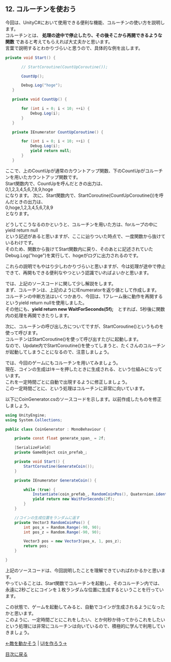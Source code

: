 ## 12. コルーチンを使おう

今回は、UnityC#において使用できる便利な機能、コルーチンの使い方を説明します。  
コルーチンとは、 **処理の途中で停止したり、その後そこから再開できるような関数**
であると考えてもらえれば大丈夫かと思います。  
言葉で説明するとわかりづらいと思うので、具体的な例を出します。  

````cs
private void Start() {

       // StartCoroutine(CountUpCoroutine());

       CountUp();

       Debug.Log("hoge");
   }

   private void CountUp() {

       for (int i = 0; i < 10; ++i) {
           Debug.Log(i);
       }
   }

   private IEnumerator CountUpCoroutine() {

       for (int i = 0; i < 10; ++i) {
           Debug.Log(i);
           yield return null;
       }
   }
````

ここで、上のCountUpが通常のカウントアップ関数、下のCountUpがコルーチンを用いたカウントアップ関数です。  
Start関数内で、CountUpを呼んだときの出力は、  
0,1,2,3,4,5,6,7,8,9,hoge  
になります。
次に、Start関数内で、StartCoroutine(CountUpCoroutine())を呼んだときの出力は、  
0,hoge,1,2,3,4,5,6,7,8,9  
となります。

どうしてこうなるのかというと、コルーチンを用いた方は、forループの中に  
yield return null  
という記述があると思いますが、ここに辿りついた時点で、一度関数から抜けているわけです。  
そのため、関数から抜けてStart関数内に戻り、そのあとに記述されていたDebug.Log("hoge")を実行して、hogeがログに出力されるのです。  

これらの説明でもやはり少しわかりづらいと思いますが、今は処理が途中で停止できて、再開もできる便利なやつという認識でいればよいかと思います。  

では、上記のソースコードに関して少し解説をします。  
まず、コルーチンは、上記のようにIEnumeratorを返り値として作成します。  
コルーチンの中断方法はいくつかあり、今回は、1フレーム後に動作を再開するというyield return nullを使用しました。  
その他にも、**yield return new WaitForSeconds(5f);**　とすれば、5秒後に関数内の処理を再開できたりします。  

次に、コルーチンの呼び出し方についてですが、StartCoroutine()というものを使って呼びます。  
コルーチンはStartCoroutine()を使って呼び出すたびに起動します。  
なので、Update内でStartCoroutine()を使ってしまうと、たくさんのコルーチンが起動してしまうことになるので、注意しましょう。  

では、今回のゲームにもコルーチンを用いてみましょう。  
現在、コインの生成はIキーを押したときに生成される、という仕組みになっています。  
これを一定時間ごとに自動で出現するように修正しましょう。  
この一定時間ごとに、という処理はコルーチンに非常に向いています。  

以下にCoinGenerator.csのソースコードを示します。以前作成したものを修正しましょう。  

````cs
using UnityEngine;
using System.Collections;

public class CoinGenerator : MonoBehaviour {

    private const float generate_span_ = 2f;

    [SerializeField]
    private GameObject coin_prefab_;

    private void Start() {
        StartCoroutine(GenerateCoin());
    }

    private IEnumerator GenerateCoin() {

        while (true) {
            Instantiate(coin_prefab_, RandomCoinPos(), Quaternion.identity);
            yield return new WaitForSeconds(2f);
        }
    }

    //コインの生成位置をランダムに返す
    private Vector3 RandomCoinPos() {
        int pos_x = Random.Range(-90, 90);
        int pos_z = Random.Range(-90, 90);

        Vector3 pos = new Vector3(pos_x, 1, pos_z);
        return pos;
    }

}
````

上記のソースコードは、今回説明したことを理解できていればわかるかと思います。  
やっていることは、Start関数でコルーチンを起動し、そのコルーチン内では、永遠に2秒ごとにコインを１枚ランダムな位置に生成するということを行っています。  

この状態で、ゲームを起動してみると、自動でコインが生成されるようになったかと思います。  
このように、一定時間ごとにこれをしたい、とか何秒か待ってからこれをしたいという処理には非常にコルーチンは向いているので、積極的に学んで利用していきましょう。  

[←敵を動かそう](./MakeEnemy.md) | [UIを作ろう→](./LearnDebug.md)

[目次に戻る](../../README.md)  
